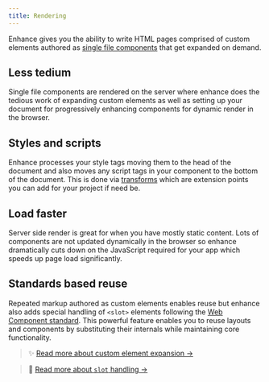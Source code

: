 ```yaml
---
title: Rendering
---
```



Enhance gives you the ability to write HTML pages comprised of custom elements authored as [single file components](/docs/learn/concepts/single-file-components) that get expanded on demand.

## Less tedium
Single file components are rendered on the server where enhance does the tedious work of expanding custom elements as well as setting up your document for progressively enhancing components for dynamic render in the browser.

## Styles and scripts
Enhance processes your style tags moving them to the head of the document and also moves any script tags in your component to the bottom of the document. This is done via [transforms](/docs/learn/features/transforms/) which are extension points you can add for your project if need be.

## Load faster
Server side render is great for when you have mostly static content. Lots of components are not updated dynamically in the browser so enhance dramatically cuts down on the JavaScript required for your app which speeds up page load significantly.

## Standards based reuse
Repeated markup authored as custom elements enables reuse but enhance also adds special handling of `<slot>` elements following the [Web Component standard](https://developer.mozilla.org/en-US/docs/Web/Web_Components/Using_templates_and_slots#adding_flexibility_with_slots). This powerful feature enables you to reuse layouts and components by substituting their internals while maintaining core functionality.

> ✨  [Read more about custom element expansion →](/docs/learn/concepts/rendering/element-expansion)

> 🎰  [Read more about `slot` handling →](/docs/learn/concepts/rendering/slots)

